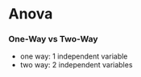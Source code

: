 # Anova

### One-Way vs Two-Way
- one way: 1 independent variable
- two way: 2 independent variables